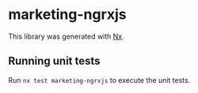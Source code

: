 # marketing-ngrxjs

This library was generated with [Nx](https://nx.dev).

## Running unit tests

Run `nx test marketing-ngrxjs` to execute the unit tests.
